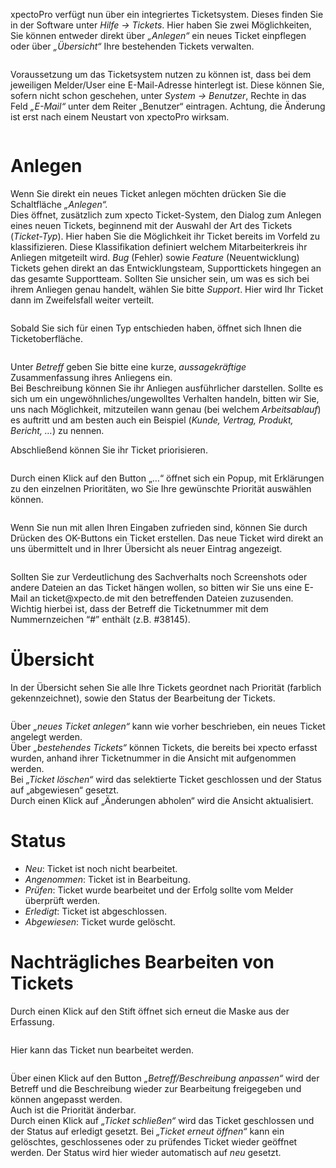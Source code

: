 <!DOCTYPE html>
<html>
<head>
<meta charset="utf-8">
<meta name="viewport" content="width=device-width, initial-scale=1.0">
<title>130_Ticketsystem.md</title>
<link rel="stylesheet" href="https://stackedit.io/res-min/themes/base.css" />
<script type="text/javascript" src="https://cdn.mathjax.org/mathjax/latest/MathJax.js?config=TeX-AMS_HTML"></script>
</head>
<body><div class="container"><p>xpectoPro verfügt nun über ein integriertes Ticketsystem. Dieses finden Sie in der Software unter <em>Hilfe -&gt; Tickets</em>. Hier haben Sie zwei Möglichkeiten, Sie können entweder direkt über <em>„Anlegen“</em> ein neues Ticket einpflegen oder über <em>„Übersicht“</em> Ihre bestehenden Tickets verwalten. </p>

<p><img src="http://xpecto.github.io/docs/img/img_TS_001.png" alt="" title=""></p>

<p>Voraussetzung um das Ticketsystem nutzen zu können ist, dass bei dem jeweiligen Melder/User eine E-Mail-Adresse hinterlegt ist. Diese können Sie, sofern nicht schon geschehen, unter <em>System -&gt; Benutzer</em>, Rechte in das Feld <em>„E-Mail“</em>  unter dem Reiter „Benutzer“ eintragen. Achtung, die Änderung ist erst nach einem Neustart von xpectoPro wirksam. </p>

<p><img src="http://xpecto.github.io/docs/img/img_TS_002.png" alt="" title=""></p>

<h1 id="anlegen">Anlegen</h1>

<p>Wenn Sie direkt ein neues Ticket anlegen möchten drücken Sie die Schaltfläche <em>„Anlegen“.</em> <br>
Dies öffnet, zusätzlich zum xpecto Ticket-System, den Dialog zum Anlegen eines neuen Tickets, beginnend mit der Auswahl der Art des Tickets (<em>Ticket-Typ</em>). Hier haben Sie die Möglichkeit ihr Ticket bereits im Vorfeld zu klassifizieren. Diese Klassifikation definiert welchem Mitarbeiterkreis ihr Anliegen mitgeteilt wird. <em>Bug</em> (Fehler) sowie <em>Feature</em> (Neuentwicklung) Tickets gehen direkt an das Entwicklungsteam, Supporttickets hingegen an das gesamte Supportteam. Sollten Sie unsicher sein, um was es sich bei ihrem Anliegen genau handelt, wählen Sie bitte <em>Support</em>. Hier wird Ihr Ticket dann im Zweifelsfall weiter verteilt.</p>

<p><img src="http://xpecto.github.io/docs/img/img_TS_003.png" alt="" title=""></p>

<p>Sobald Sie sich für einen Typ entschieden haben, öffnet sich Ihnen die Ticketoberfläche.</p>

<p><img src="http://xpecto.github.io/docs/img/img_TS_004.png" alt="" title=""></p>

<p>Unter <em>Betreff</em> geben Sie bitte eine kurze, <em>aussagekräftige</em> Zusammenfassung ihres Anliegens ein. <br>
Bei Beschreibung können Sie ihr Anliegen ausführlicher darstellen. Sollte es sich um ein ungewöhnliches/ungewolltes Verhalten handeln, bitten wir Sie, uns nach Möglichkeit, mitzuteilen wann genau (bei welchem <em>Arbeitsablauf</em>) es auftritt und am besten auch ein Beispiel (<em>Kunde, Vertrag, Produkt, Bericht, …</em>) zu nennen.</p>

<p>Abschließend können Sie ihr Ticket priorisieren.  </p>

<p><img src="http://xpecto.github.io/docs/img/img_TS_005.png" alt="" title=""></p>

<p>Durch einen Klick auf den Button „…“ öffnet sich ein Popup, mit Erklärungen zu den einzelnen Prioritäten, wo Sie Ihre gewünschte Priorität auswählen können.</p>

<p><img src="http://xpecto.github.io/docs/img/img_TS_006.png" alt="" title=""></p>

<p>Wenn Sie nun mit allen Ihren Eingaben zufrieden sind, können Sie durch Drücken des OK-Buttons ein Ticket erstellen. Das neue Ticket wird direkt an uns übermittelt und in Ihrer Übersicht als neuer Eintrag angezeigt. </p>

<p><img src="http://xpecto.github.io/docs/img/img_TS_007.png" alt="" title=""></p>

<p>Sollten Sie zur Verdeutlichung des Sachverhalts noch Screenshots oder andere Dateien an das Ticket hängen wollen, so bitten wir Sie uns eine E-Mail an ticket@xpecto.de mit den betreffenden Dateien zuzusenden. Wichtig hierbei ist, dass der Betreff die Ticketnummer mit dem Nummernzeichen “#”  enthält (z.B. #38145).</p>

<h1 id="übersicht">Übersicht</h1>

<p>In der Übersicht sehen Sie alle Ihre Tickets geordnet nach Priorität (farblich gekennzeichnet), sowie den Status der Bearbeitung der Tickets.</p>

<p><img src="http://xpecto.github.io/docs/img/img_TS_008.png" alt="" title=""></p>

<p>Über <em>„neues Ticket anlegen“</em> kann wie vorher beschrieben, ein neues Ticket angelegt werden. <br>
Über <em>„bestehendes Tickets“</em> können Tickets, die bereits bei xpecto erfasst wurden, anhand ihrer Ticketnummer in die Ansicht mit aufgenommen werden. <br>
Bei <em>„Ticket löschen“</em> wird das selektierte Ticket geschlossen und der Status auf „abgewiesen“ gesetzt. <br>
Durch einen Klick auf „Änderungen abholen“ wird die Ansicht aktualisiert.</p>

<h1 id="status">Status</h1>

<ul>
<li><em>Neu</em>: Ticket ist noch nicht bearbeitet.</li>
<li><em>Angenommen</em>: Ticket ist in Bearbeitung.</li>
<li><em>Prüfen</em>: Ticket wurde bearbeitet und der Erfolg sollte vom Melder überprüft werden.</li>
<li><em>Erledigt</em>: Ticket ist abgeschlossen.</li>
<li><em>Abgewiesen</em>: Ticket wurde gelöscht.</li>
</ul>

<h1 id="nachträgliches-bearbeiten-von-tickets">Nachträgliches Bearbeiten von Tickets</h1>

<p>Durch einen Klick auf den Stift öffnet sich erneut die Maske aus der Erfassung.</p>

<p><img src="http://xpecto.github.io/docs/img/img_TS_009.png" alt="" title=""></p>

<p>Hier kann das Ticket nun bearbeitet werden.</p>

<p><img src="http://xpecto.github.io/docs/img/img_TS_010.png" alt="" title=""></p>

<p>Über einen Klick auf den Button <em>„Betreff/Beschreibung anpassen“</em> wird der Betreff und die Beschreibung wieder zur Bearbeitung freigegeben und können angepasst werden. <br>
Auch ist die Priorität änderbar. <br>
Durch einen Klick auf <em>„Ticket schließen“</em> wird das Ticket geschlossen und der Status auf erledigt gesetzt. Bei <em>„Ticket erneut öffnen“</em> kann ein gelöschtes, geschlossenes oder zu prüfendes Ticket wieder geöffnet werden. Der Status wird hier wieder automatisch auf <em>neu</em> gesetzt.</p></div></body>
</html>